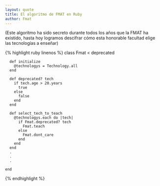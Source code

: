 ```yaml
---
layout: quote
title: El algoritmo de FMAT en Ruby
author: Fmat
---
```


(Este algoritmo ha sido secreto durante todos los años que la FMAT ha existido, hasta hoy logramos descifrar cómo esta honorable facultad elige las tecnologías a enseñar)

{% highlight ruby linenos %}
    class Fmat < deprecated

      def initialize
        @technologys = Technology.all  
      end

      def deprecated? tech
        if tech.age > 20.years
          true
        else
          false
        end
      end

      def select_tech_to_teach
        @technologys.each do |tech|
          if Fmat.deprecated? tech
            Fmat.teach
          else
            Fmat.dont_care
          end
        end
      end
      .
      .
      .

    end
{% endhighlight %}
